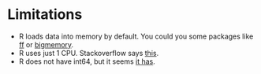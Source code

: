 # Limitations

* R loads data into memory by default. You could you some packages like [ff](http://cran.r-project.org/web/packages/ff/index.html) or [bigmemory](http://cran.r-project.org/web/packages/bigmemory/index.html).
* R uses just 1 CPU. Stackoverflow says [this](http://stackoverflow.com/questions/10835122/multithreading-with-r).
* R does not have int64, but it seems [it has](http://google-opensource.blogspot.com/2011/11/bringing-64-bit-data-to-r.html).


